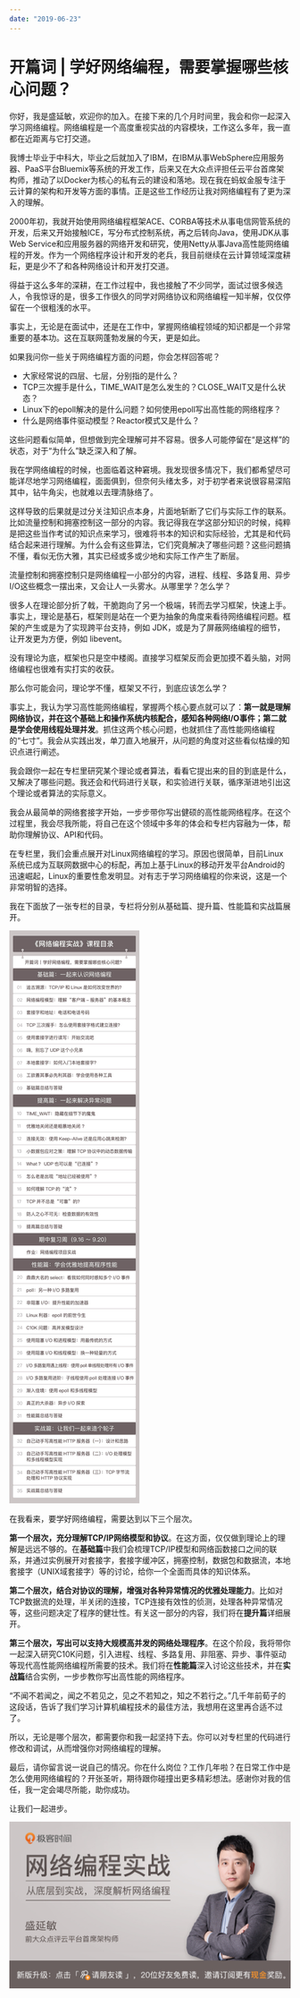 ```yaml
---
date: "2019-06-23"
---  
```

      
# 开篇词 | 学好网络编程，需要掌握哪些核心问题？
你好，我是盛延敏，欢迎你的加入。在接下来的几个月时间里，我会和你一起深入学习网络编程。网络编程是一个高度重视实战的内容模块，工作这么多年，我一直都在近距离与它打交道。

我博士毕业于中科大，毕业之后就加入了IBM，在IBM从事WebSphere应用服务器、PaaS平台Bluemix等系统的开发工作，后来又在大众点评担任云平台首席架构师，推动了以Docker为核心的私有云的建设和落地。现在我在蚂蚁金服专注于云计算的架构和开发等方面的事情。正是这些工作经历让我对网络编程有了更为深入的理解。

2000年初，我就开始使用网络编程框架ACE、CORBA等技术从事电信网管系统的开发，后来又开始接触ICE，写分布式控制系统，再之后转向Java，使用JDK从事Web Service和应用服务器的网络开发和研究，使用Netty从事Java高性能网络编程的开发。作为一个网络程序设计和开发的老兵，我目前继续在云计算领域深度耕耘，更是少不了和各种网络设计和开发打交道。

得益于这么多年的深耕，在工作过程中，我也接触了不少同学，面试过很多候选人，令我惊讶的是，很多工作很久的同学对网络协议和网络编程一知半解，仅仅停留在一个很粗浅的水平。

<!-- [[[read_end]]] -->

事实上，无论是在面试中，还是在工作中，掌握网络编程领域的知识都是一个非常重要的基本功。这在互联网蓬勃发展的今天，更是如此。

如果我问你一些关于网络编程方面的问题，你会怎样回答呢？

* 大家经常说的四层、七层，分别指的是什么？
* TCP三次握手是什么，TIME\_WAIT是怎么发生的？CLOSE\_WAIT又是什么状态？
* Linux下的epoll解决的是什么问题？如何使用epoll写出高性能的网络程序？
* 什么是网络事件驱动模型？Reactor模式又是什么？

这些问题看似简单，但想做到完全理解可并不容易。很多人可能停留在“是这样”的状态，对于“为什么”缺乏深入和了解。

我在学网络编程的时候，也面临着这种窘境。我发现很多情况下，我们都希望尽可能详尽地学习网络编程，面面俱到，但奈何头绪太多，对于初学者来说很容易深陷其中，钻牛角尖，也就难以去理清脉络了。

这样导致的后果就是过分关注知识点本身，片面地斩断了它们与实际工作的联系。比如流量控制和拥塞控制这一部分的内容。我记得我在学这部分知识的时候，纯粹是把这些当作考试的知识点来学习，很难将书本的知识和实际经验，尤其是和代码结合起来进行理解。为什么会有这些算法，它们究竟解决了哪些问题？这些问题搞不懂，看似无伤大雅，其实已经或多或少地和实际工作产生了断层。

流量控制和拥塞控制只是网络编程一小部分的内容，进程、线程、多路复用、异步I/O这些概念一摆出来，又会让人一头雾水。从哪里学？怎么学？

很多人在理论部分折了戟，干脆跑向了另一个极端，转而去学习框架，快速上手。事实上，理论是基石，框架则是站在一个更为抽象的角度来看待网络编程问题。框架的产生或是为了实现跨平台支持，例如 JDK，或是为了屏蔽网络编程的细节，让开发更为方便，例如 libevent。

没有理论为底，框架也只是空中楼阁。直接学习框架反而会更加摸不着头脑，对网络编程也很难有实打实的收获。

那么你可能会问，理论学不懂，框架又不行，到底应该怎么学？

事实上，我认为学习高性能网络编程，掌握两个核心要点就可以了：**第一就是理解网络协议，并在这个基础上和操作系统内核配合，感知各种网络I/O事件；第二就是学会使用线程处理并发**。抓住这两个核心问题，也就抓住了高性能网络编程的“七寸”。我会从实践出发，单刀直入地展开，从问题的角度对这些看似枯燥的知识点进行阐述。

我会跟你一起在专栏里研究某个理论或者算法，看看它提出来的目的到底是什么，又解决了哪些问题。我还会和代码进行关联，和实验进行关联，循序渐进地引出这个理论或者算法的实际意义。

我会从最简单的网络套接字开始，一步步带你写出健硕的高性能网络程序。在这个过程里，我会尽我所能，将自己在这个领域中多年的体会和专栏内容融为一体，帮助你理解协议、API和代码。

在专栏里，我们会重点展开对Linux网络编程的学习。原因也很简单，目前Linux系统已成为互联网数据中心的标配，再加上基于Linux的移动开发平台Android的迅速崛起，Linux的重要性愈发明显。对有志于学习网络编程的你来说，这是一个非常明智的选择。

我在下面放了一张专栏的目录，专栏将分别从基础篇、提升篇、性能篇和实战篇展开。

![](./httpsstatic001geekbangorgresourceimaged9b4d9868ff93c308befe7bb3f06cfc828b4.jpg)

在我看来，要学好网络编程，需要达到以下三个层次。

**第一个层次，充分理解TCP/IP网络模型和协议**。在这方面，仅仅做到理论上的理解是远远不够的。在**基础篇**中我们会梳理TCP/IP模型和网络函数接口之间的联系，并通过实例展开对套接字，套接字缓冲区，拥塞控制，数据包和数据流，本地套接字（UNIX域套接字）等的讨论，给你一个全面而具体的知识体系。

**第二个层次，结合对协议的理解，增强对各种异常情况的优雅处理能力**。比如对TCP数据流的处理，半关闭的连接，TCP连接有效性的侦测，处理各种异常情况等，这些问题决定了程序的健壮性。有关这一部分的内容，我们将在**提升篇**详细展开。

**第三个层次，写出可以支持大规模高并发的网络处理程序**。在这个阶段，我将带你一起深入研究C10K问题，引入进程、线程、多路复用、非阻塞、异步、事件驱动等现代高性能网络编程所需要的技术。我们将在**性能篇**深入讨论这些技术，并在**实战篇**结合实例，一步步教你写出高性能的网络程序。

“不闻不若闻之，闻之不若见之，见之不若知之，知之不若行之。”几千年前荀子的这段话，告诉了我们学习计算机编程技术的最佳方法，我想用在这里再合适不过了。

所以，无论是哪个层次，都需要你和我一起坚持下去。你可以对专栏里的代码进行修改和调试，从而增强你对网络编程的理解。

最后，请你留言说一说自己的情况。你在什么岗位？工作几年啦？在日常工作中是怎么使用网络编程的？开张圣听，期待跟你碰撞出更多精彩想法。感谢你对我的信任，我一定会竭尽所能，助你成功。

让我们一起进步。

![](./httpsstatic001geekbangorgresourceimagebf25bfc96ae0d8f839919b9d9866cfb8b025.jpg)